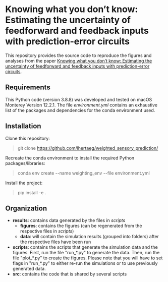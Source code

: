 # Knowing what you don’t know: Estimating the uncertainty of feedforward and feedback inputs with prediction-error circuits

This repository provides the source code to reproduce the figures and analyses from the paper [Knowing what you don’t know: Estimating the uncertainty of feedforward and feedback inputs with prediction-error circuits](https://www.biorxiv.org/content/10.1101/2023.12.13.571410v1).

## Requirements

This Python code (version 3.8.8) was developed and tested on macOS Monterey Version 12.2.1. The file *environment.yml* contains an exhaustive list of the packages and dependencies for the conda environment used. 

## Installation

Clone this repository:
> git clone https://github.com/lhertaeg/weighted_sensory_prediction/

Recreate the conda environment to install the required Python packages/libraries:
> conda env create --name weighting_env --file environment.yml

Install the project:
> pip install -e .

## Organization

* **results**: contains data generated by the files in *scripts*
  * **figures**: contains the figures (can be regenerated from the respective files in *scripts*)
  * **data**: will contain the simulation results (grouped into folders) after the respective files have been run
* **scripts**: contains the scripts that generate the simulation data and the figures. First, run the file "run_\*.py" to generate the data. Then, run the file "plot_\*.py" to create the figures. Please note that you will have to set flags in "run_\*.py" to either re-run the simulations or to use previously generated data.
* **src**: contains the code that is shared by several scripts
